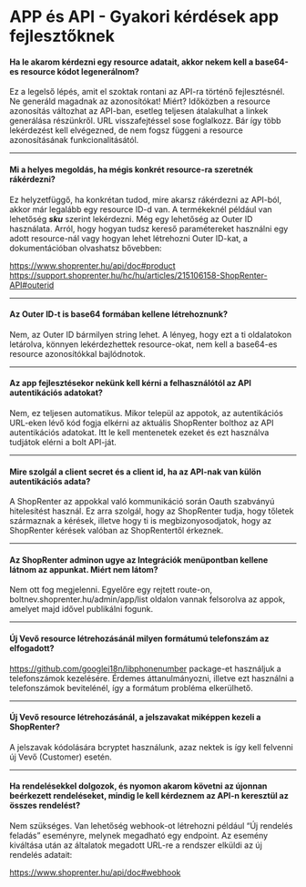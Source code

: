 # APP és API - Gyakori kérdések app fejlesztőknek

#### Ha le akarom kérdezni egy resource adatait, akkor nekem kell a base64-es resource kódot legenerálnom?

Ez a legelső lépés, amit el szoktak rontani az API-ra történő fejlesztésnél. Ne generáld magadnak az azonosítókat! Miért? Időközben a resource azonosítás változhat az API-ban, esetleg teljesen átalakulhat a linkek generálása részünkről. URL visszafejtéssel sose foglalkozz. Bár így több lekérdezést kell elvégezned, de nem fogsz függeni a resource azonosításának funkcionalitásától.

---

#### Mi a helyes megoldás, ha mégis konkrét resource-ra szeretnék rákérdezni?

Ez helyzetfüggő, ha konkrétan tudod, mire akarsz rákérdezni az API-ból, akkor már legalább egy resource ID-d van. A termékeknél például van lehetőség **_sku_** szerint lekérdezni. Még egy lehetőség az Outer ID használata. Arról, hogy hogyan tudsz kereső paramétereket használni egy adott resource-nál vagy hogyan lehet létrehozni Outer ID-kat, a dokumentációban olvashatsz bővebben:

https://www.shoprenter.hu/api/doc#product
https://support.shoprenter.hu/hc/hu/articles/215106158-ShopRenter-API#outerid

---

#### Az Outer ID-t is base64 formában kellene létrehoznunk?

Nem, az Outer ID bármilyen string lehet. A lényeg, hogy ezt a ti oldalatokon letárolva, 
könnyen lekérdezhettek resource-okat, nem kell a base64-es resource azonosítókkal bajlódnotok.

---

#### Az app fejlesztésekor nekünk kell kérni a felhasználótól az API autentikációs adatokat?

Nem, ez teljesen automatikus. Mikor települ az appotok, az autentikációs URL-eken lévő kód
 fogja elkérni az aktuális ShopRenter bolthoz az API autentikációs adatokat. Itt le kell 
 mentenetek ezeket és ezt használva tudjátok elérni a bolt API-ját.

---

#### Mire szolgál a client secret és a client id, ha az API-nak van külön autentikációs adata?

A ShopRenter az appokkal való kommunikáció során Oauth szabványú hitelesítést használ.
Ez arra szolgál, hogy az ShopRenter tudja, hogy tőletek származnak a kérések,
 illetve hogy ti is megbizonyosodjatok, hogy az ShopRenter kérések valóban az ShopRentertől érkeznek.

---

#### Az ShopRenter adminon ugye az Integrációk menüpontban kellene látnom az appunkat. Miért nem látom?

Nem ott fog megjelenni. Egyelőre egy rejtett route-on, boltnev.shoprenter.hu/admin/app/list oldalon vannak
 felsorolva az appok, amelyet majd idővel publikálni fogunk.

---

#### Új Vevő resource létrehozásánál milyen formátumú telefonszám az elfogadott?

https://github.com/googlei18n/libphonenumber package-et használjuk a 
telefonszámok kezelésére. Érdemes áttanulmányozni, illetve ezt használni a telefonszámok 
bevitelénél, így a formátum probléma elkerülhető.

---

#### Új Vevő resource létrehozásánál, a jelszavakat miképpen kezeli a ShopRenter?

A jelszavak kódolására bcryptet használunk, azaz nektek is így kell felvenni új Vevő (Customer) esetén.

---

#### Ha rendelésekkel dolgozok, és nyomon akarom követni az újonnan beérkezett rendeléseket, mindig le kell kérdeznem az API-n keresztül az összes rendelést?

Nem szükséges. Van lehetőség webhook-ot létrehozni például “Új rendelés feladás” eseményre, melynek megadható
egy endpoint. Az esemény kiváltása után az általatok megadott URL-re a rendszer elküldi az új rendelés adatait:

https://www.shoprenter.hu/api/doc#webhook
